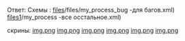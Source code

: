 Ответ:
Схемы :
[files](https://github.com/pavelmm/devops-netology/tree/main/files)/files/my_process_bug -для багов.xml)
[files1](https://github.com/pavelmm/devops-netology/tree/main/files)/my_process -все осстальное.xml)


скрины:
[img.png](screen/Screenshot_1.png)
[img.png](screen/Screenshot_2.png)
[img.png](screen/Screenshot_3.png)
[img.png](screen/Screenshot_4.png)
[img.png](screen/Screenshot_5.png)
[img.png](screen/Screenshot_6.png)

